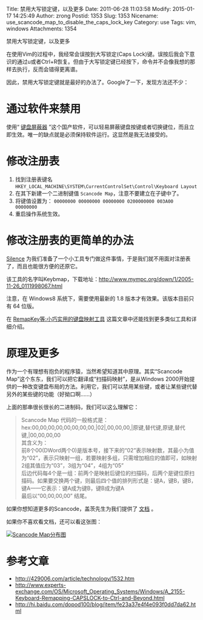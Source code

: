 Title: 禁用大写锁定键，以及更多
Date: 2011-06-28 11:03:58
Modify: 2015-01-17 14:25:49
Author: zrong
Postid: 1353
Slug: 1353
Nicename: use_scancode_map_to_disable_the_caps_lock_key
Category: use
Tags: vim, windows
Attachments: 1354

禁用大写锁定键，以及更多

在使用Vim的过程中，我经常会误按到大写锁定(Caps Lock)键。误按后我会下意识的通过u或者Ctrl+R恢复。但由于大写锁定键已经按下，命令并不会像我想的那样去执行，反而会错得更离谱。

因此，禁用大写锁定键就是最好的办法了。Google了一下，发现方法还不少：

# 通过软件来禁用

使用“ [键盘屏蔽器][2] ”这个国产软件，可以轻易屏蔽键盘按键或者切换键位，而且立即生效。唯一的缺点就是必须保持软件运行。这显然是我无法接受的。

# 修改注册表

1. 找到注册表键名 `HKEY_LOCAL_MACHINE\SYSTEM\CurrentControlSet\Control\Keyboard Layout`
2. 在其下新建一个二进制键值 `Scancode Map`，注意不要建立在子键中了。
3. 将键值设置为： `00000000 00000000 00000000 0200000000 003A00 00000000`
4. 重启操作系统生效。

# 修改注册表的更简单的办法

[Silence][3] 为我们准备了一个小工具专门做这件事情，于是我们就不用面对注册表了，而且也能很方便的还原它。

该工具的名字叫Keybmap，下载地址：<http://www.mympc.org/down/1/2005-11-26_0111998067.html>

注意，在 Windows8 系统下，需要使用最新的 1.8 版本才有效果。该版本目前只有 64 位版。

在 [RemapKey等:小巧实用的键盘映射工具][1] 这篇文章中还能找到更多类似工具和详细介绍。

# 原理及更多

作为一个有理想有抱负的程序猿，当然希望知道其中原理。其实“Scancode Map”这个东东，我们可以把它翻译成“扫描码映射”，是从Windows 2000开始提供的一种改变键盘布局的方法。利用它，我们可以禁用某些键，或者让某些键代替另外的某些键的功能（好拗口啊……）

上面的那串很长很长的二进制码，我们可以这么理解它：

>Scancode Map 代码的一般格式是：  
>hex:00,00,00,00,00,00,00,00,|02|,00,00,00,|原键,替代键,原键,替代键,|00,00,00,00  
>其含义为：  
>前8个00(DWord两个0)是版本号，接下来的“02”表示映射数，其最小为值为“02”，表示只映射一组，若要映射多组，只需增加相应的值即可，如映射2组其值应为“03”，3组为“04”，4组为“05”  
>后边代码每4个是一组：前两个是映射后键位的扫描码，后两个是键位原扫描码。如果要交换两个键，则最后四个值的排列形式是：键A，键B，键B，键A——它表示：键A成为键B，键B成为键A  
>最后以“00,00,00,00” 结尾。

如果你想知道更多的Scancode，盖茨先生为我们提供了 [文档][51] 。

如果你不喜欢看文档，还可以看这张图：

[![Scancode Map分布图][52]][52]

# 参考文章

* <http://429006.com/article/technology/1532.htm>
* <http://www.experts-exchange.com/OS/Microsoft_Operating_Systems/Windows/A_2155-Keyboard-Remapping-CAPSLOCK-to-Ctrl-and-Beyond.html>
* <http://hi.baidu.com/dopod100/blog/item/fe23a37e4f4e093f0dd7da62.html>

[1]: http://xbeta.info/key-tweak-remap.htm
[2]: http://blog.sina.com.cn/s/blog_63e7d40a0100hype.html
[3]: http://www.mympc.org
[51]: http://download.microsoft.com/download/whistler/hwdev3/1.0/WXP/EN-US/scancode.exe
[52]: /wp-content/uploads/2011/06/scan_codes.png

